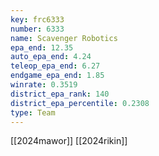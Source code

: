 ```yaml
---
key: frc6333
number: 6333
name: Scavenger Robotics
epa_end: 12.35
auto_epa_end: 4.24
teleop_epa_end: 6.27
endgame_epa_end: 1.85
winrate: 0.3519
district_epa_rank: 140
district_epa_percentile: 0.2308
type: Team
---
```

[[2024mawor]]
[[2024rikin]]
